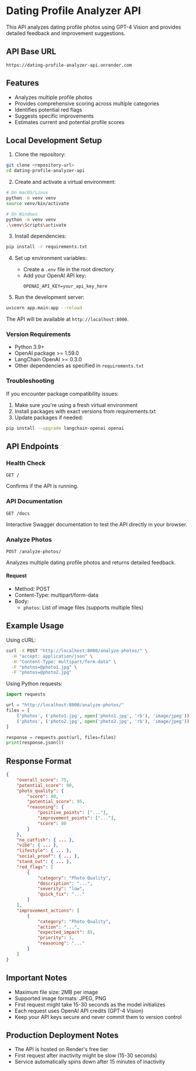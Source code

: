 # Dating Profile Analyzer API

This API analyzes dating profile photos using GPT-4 Vision and provides detailed feedback and improvement suggestions.

## API Base URL
```
https://dating-profile-analyzer-api.onrender.com
```

## Features

- Analyzes multiple profile photos
- Provides comprehensive scoring across multiple categories
- Identifies potential red flags
- Suggests specific improvements
- Estimates current and potential profile scores

## Local Development Setup

1. Clone the repository:
```bash
git clone <repository-url>
cd dating-profile-analyzer-api
```

2. Create and activate a virtual environment:
```bash
# On macOS/Linux
python -m venv venv
source venv/bin/activate

# On Windows
python -m venv venv
.\venv\Scripts\activate
```

3. Install dependencies:
```bash
pip install -r requirements.txt
```

4. Set up environment variables:
   - Create a `.env` file in the root directory
   - Add your OpenAI API key:
     ```
     OPENAI_API_KEY=your_api_key_here
     ```

5. Run the development server:
```bash
uvicorn app.main:app --reload
```

The API will be available at `http://localhost:8000`.

### Version Requirements
- Python 3.9+
- OpenAI package >= 1.59.0
- LangChain OpenAI >= 0.3.0
- Other dependencies as specified in `requirements.txt`

### Troubleshooting
If you encounter package compatibility issues:
1. Make sure you're using a fresh virtual environment
2. Install packages with exact versions from requirements.txt
3. Update packages if needed:
```bash
pip install --upgrade langchain-openai openai
```

## API Endpoints

### Health Check
```
GET /
```
Confirms if the API is running.

### API Documentation
```
GET /docs
```
Interactive Swagger documentation to test the API directly in your browser.

### Analyze Photos
```
POST /analyze-photos/
```
Analyzes multiple dating profile photos and returns detailed feedback.

#### Request
- Method: POST
- Content-Type: multipart/form-data
- Body: 
  - `photos`: List of image files (supports multiple files)

## Example Usage

Using cURL:
```bash
curl -X POST "http://localhost:8000/analyze-photos/" \
  -H "accept: application/json" \
  -H "Content-Type: multipart/form-data" \
  -F "photos=@photo1.jpg" \
  -F "photos=@photo2.jpg"
```

Using Python requests:
```python
import requests

url = "http://localhost:8000/analyze-photos/"
files = [
    ('photos', ('photo1.jpg', open('photo1.jpg', 'rb'), 'image/jpeg')),
    ('photos', ('photo2.jpg', open('photo2.jpg', 'rb'), 'image/jpeg'))
]

response = requests.post(url, files=files)
print(response.json())
```

## Response Format

```json
{
    "overall_score": 75,
    "potential_score": 90,
    "photo_quality": {
        "score": 80,
        "potential_score": 95,
        "reasoning": {
            "positive_points": ["..."],
            "improvement_points": ["..."],
            "score": 80
        }
    },
    "no_catfish": { ... },
    "vibe": { ... },
    "lifestyle": { ... },
    "social_proof": { ... },
    "stand_out": { ... },
    "red_flags": [
        {
            "category": "Photo Quality",
            "description": "...",
            "severity": "low",
            "quick_fix": "..."
        }
    ],
    "improvement_actions": [
        {
            "category": "Photo Quality",
            "action": "...",
            "expected_impact": 85,
            "priority": 1,
            "reasoning": "..."
        }
    ]
}
```

## Important Notes

- Maximum file size: 2MB per image
- Supported image formats: JPEG, PNG
- First request might take 15-30 seconds as the model initializes
- Each request uses OpenAI API credits (GPT-4 Vision)
- Keep your API keys secure and never commit them to version control

## Production Deployment Notes
- The API is hosted on Render's free tier
- First request after inactivity might be slow (15-30 seconds)
- Service automatically spins down after 15 minutes of inactivity